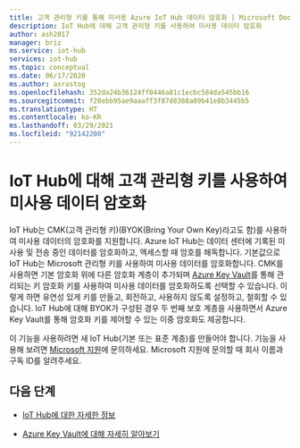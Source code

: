 ```yaml
---
title: 고객 관리형 키를 통해 미사용 Azure IoT Hub 데이터 암호화 | Microsoft Docs
description: IoT Hub에 대해 고객 관리형 키를 사용하여 미사용 데이터 암호화
author: ash2017
manager: briz
ms.service: iot-hub
services: iot-hub
ms.topic: conceptual
ms.date: 06/17/2020
ms.author: asrastog
ms.openlocfilehash: 352da24b36124ff0446a81c1ecbc584da545bb16
ms.sourcegitcommit: f28ebb95ae9aaaff3f87d8388a09b41e0b3445b5
ms.translationtype: HT
ms.contentlocale: ko-KR
ms.lasthandoff: 03/29/2021
ms.locfileid: "92142200"
---
```

# <a name="encryption-of-data-at-rest-with-customer-managed-keys-for-iot-hub"></a>IoT Hub에 대해 고객 관리형 키를 사용하여 미사용 데이터 암호화

IoT Hub는 CMK(고객 관리형 키)(BYOK(Bring Your Own Key)라고도 함)를 사용하여 미사용 데이터의 암호화를 지원합니다. Azure IoT Hub는 데이터 센터에 기록된 미사용 및 전송 중인 데이터를 암호화하고, 액세스할 때 암호를 해독합니다. 기본값으로 IoT Hub는 Microsoft 관리형 키를 사용하여 미사용 데이터를 암호화합니다. CMK를 사용하면 기본 암호화 위에 다른 암호화 계층이 추가되며 [Azure Key Vault](https://azure.microsoft.com/services/key-vault/)를 통해 관리되는 키 암호화 키를 사용하여 미사용 데이터를 암호화하도록 선택할 수 있습니다. 이렇게 하면 유연성 있게 키를 만들고, 회전하고, 사용하지 않도록 설정하고, 철회할 수 있습니다. IoT Hub에 대해 BYOK가 구성된 경우 두 번째 보호 계층을 사용하면서 Azure Key Vault를 통해 암호화 키를 제어할 수 있는 이중 암호화도 제공합니다.

이 기능을 사용하려면 새 IoT Hub(기본 또는 표준 계층)를 만들어야 합니다. 기능을 사용해 보려면 [Microsoft 지원](https://azure.microsoft.com/support/create-ticket/)에 문의하세요. Microsoft 지원에 문의할 때 회사 이름과 구독 ID를 알려주세요.


## <a name="next-steps"></a>다음 단계

* [IoT Hub에 대한 자세한 정보](./about-iot-hub.md)

* [Azure Key Vault에 대해 자세히 알아보기](../key-vault/general/overview.md)